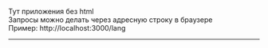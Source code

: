 
Тут приложения без html  
Запросы можно делать через адресную строку в браузере  
Пример: http://localhost:3000/lang  

---  
